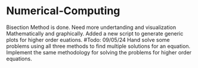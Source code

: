 # Numerical-Computing

Bisection Method is done. Need more undertanding and visualization Mathematically and graphically.
Added a new script to generate generic plots for higher order euations.
#Todo:
09/05/24
Hand solve some problems using all three methods to find multiple solutions for an equation.
Implement the same methodology for solving the problems for higher order equations.
